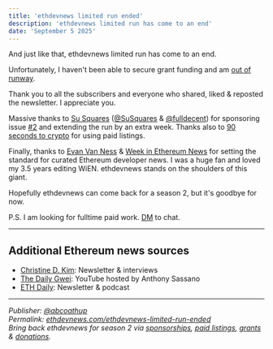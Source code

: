 ```yaml
---
title: 'ethdevnews limited run ended'
description: 'ethdevnews limited run has come to an end'
date: 'September 5 2025'
---
```


And just like that, ethdevnews limited run has come to an end.

Unfortunately, I haven't been able to secure grant funding and am [out of runway](https://x.com/abcoathup/status/1963576166586937706).

Thank you to all the subscribers and everyone who shared, liked & reposted the newsletter.  I appreciate you.

Massive thanks to [Su Squares](https://tenthousandsu.com) ([@SuSquares](https://x.com/susquares) & [@fulldecent](https://x.com/fulldecent)) for sponsoring issue [#2](../ethdevnews-weekly-2/) and extending the run by an extra week.  Thanks also to [90 seconds to crypto](https://x.com/haochizzle) for using paid listings.

Finally, thanks to [Evan Van Ness](https://x.com/evan_van_ness) & [Week in Ethereum News](https://weekinethereumnews.com) for setting the standard for curated Ethereum developer news.  I was a huge fan and loved my 3.5 years editing WiEN.  ethdevnews stands on the shoulders of this giant.

Hopefully ethdevnews can come back for a season 2, but it's goodbye for now.

P.S. I am looking for fulltime paid work.  [DM](https://x.com/abcoathup) to chat.

---

## Additional Ethereum news sources

* [Christine D. Kim](https://christinedkim.substack.com/): Newsletter & interviews
* [The Daily Gwei](https://www.youtube.com/c/TheDailyGwei): YouTube hosted by Anthony Sassano
* [ETH Daily](https://ethdaily.io): Newsletter & podcast

---

*Publisher: [@abcoathup](https://x.com/abcoathup)*  
*Permalink: [ethdevnews.com/ethdevnews-limited-run-ended](https://ethdevnews.com/ethdevnews-limited-run-ended)*  
*Bring back ethdevnews for season 2 via [sponsorships](https://ethdevnews.com/about/#sponsorships), [paid listings](https://ethdevnews.com/about/#paid-listings), [grants](https://ethdevnews.com/about/#grants) & [donations](https://ethdevnews.com/about/#donations).* 